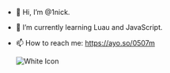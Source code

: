 - 👋 Hi, I’m @1nick.
- 🌱 I’m currently learning Luau and JavaScript.
- 📫 How to reach me: https://ayo.so/0507m
  
  ![White Icon](https://github.com/znIck43/znIck43/assets/143762775/70a5cbce-fde3-4b3d-9747-b0b86d07f3a5)
